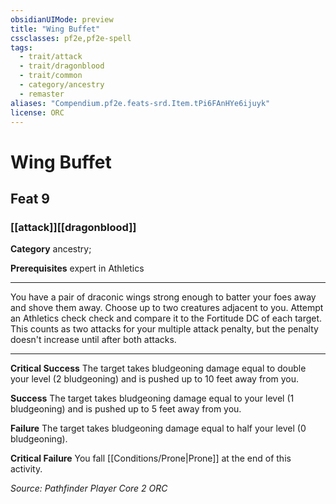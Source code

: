 ```yaml
---
obsidianUIMode: preview
title: "Wing Buffet"
cssclasses: pf2e,pf2e-spell
tags:
  - trait/attack
  - trait/dragonblood
  - trait/common
  - category/ancestry
  - remaster
aliases: "Compendium.pf2e.feats-srd.Item.tPi6FAnHYe6ijuyk"
license: ORC
---
```

# Wing Buffet
## Feat 9
### [[attack]][[dragonblood]]

**Category** ancestry; 



**Prerequisites** expert in Athletics
* * *
You have a pair of draconic wings strong enough to batter your foes away and shove them away. Choose up to two creatures adjacent to you. Attempt an Athletics check check and compare it to the Fortitude DC of each target. This counts as two attacks for your multiple attack penalty, but the penalty doesn't increase until after both attacks.

* * *

**Critical Success** The target takes bludgeoning damage equal to double your level (2 bludgeoning) and is pushed up to 10 feet away from you.

**Success** The target takes bludgeoning damage equal to your level (1 bludgeoning) and is pushed up to 5 feet away from you.

**Failure** The target takes bludgeoning damage equal to half your level (0 bludgeoning).

**Critical Failure** You fall [[Conditions/Prone|Prone]] at the end of this activity.

*Source: Pathfinder Player Core 2*
*ORC*
